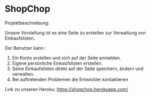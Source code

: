 # ShopChop

Projektbeschreibung:

Unsere Vorstellung ist es eine Seite zu erstellen zur Verwaltung von Einkaufslisten.

Der Benutzer kann :

1. Ein Konto erstellen und sich auf der Seite anmelden.
2. Eigene persönliche Einkaufslisten erstellen.
3. Seine Einkaufslisten direkt auf der Seite speichern, ändern und verwalten.
4. Bei auftretenden Problemen die Entwickler kontaktieren

Link zu unseren Heroku: https://shopchop.herokuapp.com/


